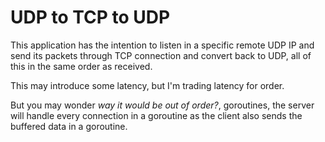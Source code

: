 # UDP to TCP to UDP

This application has the intention to listen in a specific remote UDP IP and send its packets through TCP connection and convert back to UDP, all of this in the same order as received.

This may introduce some latency, but I'm trading latency for order.

But you may wonder _way it would be out of order?_, goroutines, the server will handle every connection in a goroutine as the client also sends the buffered data in a goroutine.

